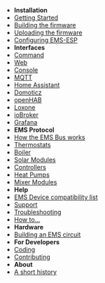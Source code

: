 - **Installation**
- [Getting Started](getting_started)
- [Building the firmware](Building-firmware)
- [Uploading the firmware](Uploading-firmware)
- [Configuring EMS-ESP](Configure-firmware)
- **Interfaces**
- [Command](Command)
- [Web](Web)
- [Console](Console)
- [MQTT](MQTT)
- [Home Assistant](Home-Assistant)
- [Domoticz](Domoticz)
- [openHAB](openHAB)
- [Loxone](loxone)
- [ioBroker](iobroker)
- [Grafana](grafana)
- **EMS Protocol**
- [How the EMS Bus works](How-the-EMS-bus-works)
- [Thermostats](Thermostat)
- [Boiler](Boiler)
- [Solar Modules](Solar)
- [Controllers](Controller)
- [Heat Pumps](HeatPump)
- [Mixer Modules](Mixer)
- **Help**
- [EMS Device compatibility list](Supported-EMS-Devices)
- [Support](Support)
- [Troubleshooting](Troubleshooting)
- [How to...](Howto)
- **Hardware**
- [Building an EMS circuit](Hardware)
- **For Developers**
- [Coding](Coding)
- [Contributing](Contributing)
- **About**
- [A short history](History)
